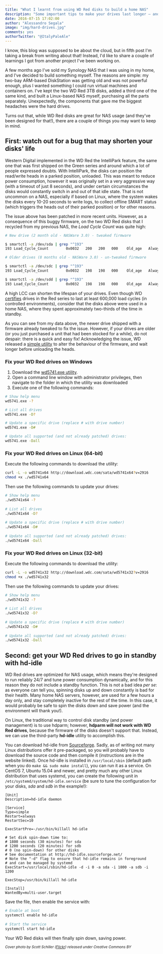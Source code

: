 ```yaml
---
title: "What I learnt from using WD Red disks to build a home NAS"
description: "Some important tips to make your drives last longer — and how to spin them down automatically on Linux"
date: 2016-07-15 17:02:00
author: "Alessandro Segala"
image: "img/hard-drives.jpg"
comments: yes
authorTwitter: "@ItalyPaleAle"
---
```


I know, this blog was supposed to be about the cloud, but in fifth post I'm taking a break from writing about that! Instead, I'd like to share a couple of learnings I got from another project I've been working on.

A few months ago I've sold my Synology NAS that I was using in my home, and I've decided to build something myself. The reasons are simple: my two-bay ARM-based DiskStation was getting old and was not powerful enough, plus I wanted something I could run virtual machines and containers on. I've kept the two WD Red 3TB disks, added a third one of the same kind, and built a Linux-based NAS myself, purchasing all the parts separately. Unexpectedly, the components that gave me the biggest headaches were the hard drives.

Turns out that, while WD Red disks are great for NAS usage (and they've been designed for that!), there are a couple of things you may want to keep in mind.

## First: watch out for a bug that may shorten your disks' life

Western Digital implemented in the WD Red the IntelliPark feature, the same one that was first shipped on the Green series and around which a lot of people expressed doubts. With IntelliPark, the disks can position the read/write heads in a parked position, unloaded. This was meant to reduce power consumption, however it was originally set in a very aggressive way (with a timeout of just 8 seconds), and under certain circumstances the disks would constantly switch in and out of that idle state. That is not uncommon on a NAS, especially if based on Linux, where the system wakes the disks every 10-20 seconds to write logs, to collect offline SMART status (which triggers the heads out of their parked position) or for other reasons.

The issue above has been patched in more recent units. However, as a consequence of this buggy firmware, on the two WD Red disks that I recycled from my previous NAS, the *Load Cycle Count* was quite high:

````bash
# New drive (2 month old - NASWare 3.0) - tweaked firmware

$ smartctl -a /dev/sda | grep "^193"
193 Load_Cycle_Count        0x0032   200   200   000    Old_age   Always       -       387

# Older drives (8 months old - NASWare 3.0) - un-tweaked firmware

$ smartctl -a /dev/sdc | grep "^193"
193 Load_Cycle_Count        0x0032   198   198   000    Old_age   Always       -       7070

$ smartctl -a /dev/sdd | grep "^193"
193 Load_Cycle_Count        0x0032   198   198   000    Old_age   Always       -       7086 
````

A high LCC can shorten the lifespan of your drives. Even though WD [certifies](http://www.wdc.com/wdproducts/library/SpecSheet/ENG/2879-800002.pdf) drives in the Red series to last at least 600,000 load cycles (in controlled environments), consider that the disks above were used in a home NAS, where they spent approximately two-thirds of the time in standby.

As you can see from my data above, the newer drive shipped with a firmware already tweaked to fix the issue. However, if your drives are older (or you just purchased a unit that had been stocked for a while), do not despair: there is a quick and easy fix! Acknowledging the issue, WD released a [simple utility](http://supportdownloads.wdc.com/downloads.aspx?DL) to alter the behaviour of the firmware, and wait longer before unloading the heads.

### Fix your WD Red drives on Windows

1. Download the [wd5741.exe utility](http://download.wdc.com/sata/wd5741.exe).
2. Open a command line window with administrator privileges, then navigate to the folder in which the utility was downloaded
3. Execute one of the following commands:

````sh
# Show help menu
wd5741.exe -?

# List all drives
wd5741.exe -D?

# Update a specific drive (replace # with drive number)
wd5741.exe -D#

# Update all supported (and not already patched) drives:
wd5741.exe -Dall
````

### Fix your WD Red drives on Linux (64-bit)

Execute the following commands to download the utility:

````bash
curl -L -o wd5741x64 http://download.wdc.com/sata/wd5741x64?v=2916
chmod +x ./wd5741x64
````

Then use the following commands to update your drives:

````bash
# Show help menu
./wd5741x64 -?
    
# List all drives
./wd5741x64 -D?
    
# Update a specific drive (replace # with drive number)
./wd5741x64 -D#
    
# Update all supported (and not already patched) drives:
./wd5741x64 -Dall
````

### Fix your WD Red drives on Linux (32-bit)

Execute the following commands to download the utility:

````bash
curl -L -o wd5741x32 http://download.wdc.com/sata/wd5741x32?v=2916
chmod +x ./wd5741x32
````

Then use the following commands to update your drives:

````bash
# Show help menu
./wd5741x32 -?
    
# List all drives
./wd5741x32 -D?
    
# Update a specific drive (replace # with drive number)
./wd5741x32 -D#
    
# Update all supported (and not already patched) drives:
./wd5741x32 -Dall
````

## Second: get your WD Red drives to go in standby with hd-idle

WD Red drives are optimized for NAS usage, which means they're designed to run reliably 24/7 and tune power consumption dynamically, and for this reason they do not include a standby function. This is not a bad idea *per se*: as everyone can tell you, spinning disks up and down constantly is bad for their health.  Many home NAS servers, however, are used for a few hours a day only, and stay completely inactive for the rest of the time. In this case, it would probably be safe to spin the disks down and save power (and the environment will thank you!).

On Linux, the traditional way to control disk standby (and power management) is to use hdparm; however, **hdparm will not work with WD Red drives**, because the firmware of the disks doesn't support that. Instead, we can use the third-party **hd-idle** utility to accomplish this.

You can download hd-idle from [Sourceforge](http://hd-idle.sourceforge.net/). Sadly, as of writing not many Linux distributions offer it pre-packaged, so you will probably have to download the source code and then compile it (instructions are in the website linked). Once hd-idle is installed in `/usr/local/sbin` (default path when you do `make && sudo make install`), you can run it as a service. On CentOS 7, Ubuntu 15.04 and newer, and pretty much any other Linux distribution that uses systemd, you can create the following unit in `/etc/systemd/system/hd-idle.service` (be sure to tune the configuration for your disks, *sda* and *sdb* in the example!):

````systemd
[Unit]
Description=hd-idle daemon

[Service]
Type=simple
Restart=always
RestartSec=10

ExecStartPre=-/usr/bin/killall hd-idle

# Set disk spin-down time to:
# 1800 seconds (30 minutes) for sda
# 1200 seconds (20 minutes) for sdb
# 0 (no spin-down) for other disks
# See documentation at http://hd-idle.sourceforge.net/
# Note the "-d" flag to ensure that hd-idle remains in foreground 
# and can be managed by systemd
ExecStart=/usr/local/sbin/hd-idle -d -i 0 -a sda -i 1800 -a sdb -i 1200 

ExecStop=/usr/bin/killall hd-idle

[Install]
WantedBy=multi-user.target
````

Save the file, then enable the service with:

````bash
# Enable at boot
systemctl enable hd-idle
    
# Start the service
systemctl start hd-idle
````

Your WD Red disks will then finally spin down, saving power.

<small>*Cover photo by Scott Schiller ([Flickr](https://flic.kr/p/buWBL3)) released under Creative Commons BY*</small>